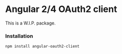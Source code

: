 # Angular 2/4 OAuth2 client

This is a W.I.P. package.

### Installation

```
npm install angular-oauth2-client
```
